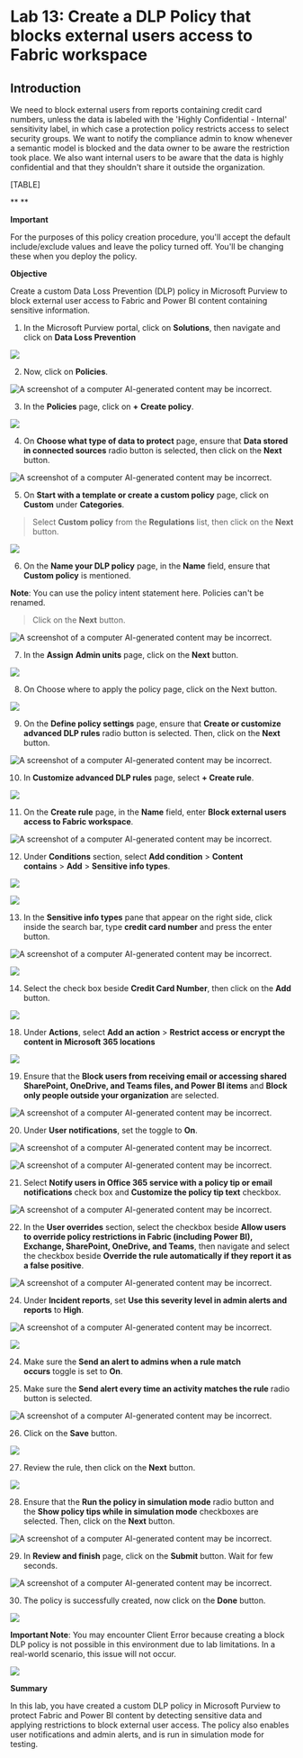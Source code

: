 # Lab 13: Create a DLP Policy that blocks external users access to Fabric workspace

## Introduction

We need to block external users from reports containing credit card
numbers, unless the data is labeled with the 'Highly Confidential -
Internal' sensitivity label, in which case a protection policy restricts
access to select security groups. We want to notify the compliance admin
to know whenever a semantic model is blocked and the data owner to be
aware the restriction took place. We also want internal users to be
aware that the data is highly confidential and that they shouldn't share
it outside the organization.

[TABLE]

** **

**Important**

For the purposes of this policy creation procedure, you'll accept the
default include/exclude values and leave the policy turned off. You'll
be changing these when you deploy the policy.

**Objective**

Create a custom Data Loss Prevention (DLP) policy in Microsoft Purview
to block external user access to Fabric and Power BI content containing
sensitive information.

1.  In the Microsoft Purview portal, click on **Solutions**, then
    navigate and click on **Data Loss Prevention**

![](./media/image1.png)

2.  Now, click on **Policies**.

![A screenshot of a computer AI-generated content may be
incorrect.](./media/image2.png)

3.  In the **Policies** page, click on **+** **Create policy**.

![](./media/image3.png)

4.  On **Choose what type of data to protect** page, ensure that **Data
    stored in connected sources** radio button is selected, then click
    on the **Next** button.

![A screenshot of a computer AI-generated content may be
incorrect.](./media/image4.png)

5.  On **Start with a template or create a custom policy** page, click
    on **Custom** under **Categories**.

> Select **Custom policy** from the **Regulations** list, then click on
> the **Next** button.

![](./media/image5.png)

6.  On the **Name your DLP policy** page, in the **Name** field, ensure
    that **Custom policy** is mentioned.

**Note**: You can use the policy intent statement here. Policies can't
be renamed.

> Click on the **Next** button.

![A screenshot of a computer AI-generated content may be
incorrect.](./media/image6.png)

7.  In the **Assign** **Admin units** page, click on the **Next**
    button.

![](./media/image7.png)

8.  On Choose where to apply the policy page, click on the Next button.

![](./media/n18.png)


9.  On the **Define policy settings** page, ensure that **Create or
    customize advanced DLP rules** radio button is selected. Then, click
    on the **Next** button.

![A screenshot of a computer AI-generated content may be
incorrect.](./media/image10.png)

10. In **Customize advanced DLP rules** page, select **+ Create rule**.

![](./media/image11.png)

11. On the **Create rule** page, in the **Name** field, enter **Block
    external users access to Fabric workspace**.

![A screenshot of a computer AI-generated content may be
incorrect.](./media/image12.png)

12. Under **Conditions** section, select **Add condition** \> **Content
    contains** \> **Add** \> **Sensitive info types**.

![](./media/image13.png)

![](./media/image14.png)

13. In the **Sensitive info types** pane that appear on the right side,
    click inside the search bar, type **credit card number** and press
    the enter button.

![A screenshot of a computer AI-generated content may be
incorrect.](./media/image15.png)

![](./media/image16.png)

14. Select the check box beside **Credit Card Number**, then click on
    the **Add** button.

![](./media/image17.png)

18. Under **Actions**, select **Add an action** \> **Restrict access or
    encrypt the content in Microsoft 365 locations**

![](./media/image23.png)

19. Ensure that the **Block users from receiving email or accessing
    shared SharePoint, OneDrive, and Teams files, and Power BI
    items** and **Block only people outside your organization** are
    selected.

![A screenshot of a computer AI-generated content may be
incorrect.](./media/image24.png)

20. Under **User notifications**, set the toggle to **On**.

![A screenshot of a computer AI-generated content may be
incorrect.](./media/image25.png)

![A screenshot of a computer AI-generated content may be
incorrect.](./media/image26.png)

21. Select **Notify users in Office 365 service with a policy tip or
    email notifications** check box and **Customize the policy tip
    text** checkbox.

![A screenshot of a computer AI-generated content may be
incorrect.](./media/image27.png)

22. In the **User overrides** section, select the checkbox beside **Allow users to override policy restrictions in Fabric (including Power BI), Exchange, SharePoint, OneDrive, and Teams**, then navigate and select the checkbox beside **Override the rule automatically if they report it as a false positive**.
    
![A screenshot of a computer AI-generated content may be
incorrect.](./media/n27.png)

24. Under **Incident reports**, set **Use this severity level in admin
    alerts and reports** to **High**.

![A screenshot of a computer AI-generated content may be
incorrect.](./media/image28.png)

![](./media/image29.png)

24. Make sure the **Send an alert to admins when a rule match
    occurs** toggle is set to **On**.

25. Make sure the **Send alert every time an activity matches the
    rule** radio button is selected.

![A screenshot of a computer AI-generated content may be
incorrect.](./media/image30.png)

26. Click on the **Save** button.

![](./media/image31.png)

27. Review the rule, then click on the **Next** button.

![](./media/image32.png)

28. Ensure that the **Run the policy in simulation mode** radio button
    and the **Show policy tips while in simulation mode** checkboxes are
    selected. Then, click on the **Next** button.

![A screenshot of a computer AI-generated content may be
incorrect.](./media/image33.png)

29. In **Review and finish** page, click on the **Submit** button. Wait
    for few seconds.

![A screenshot of a computer AI-generated content may be
incorrect.](./media/image34.png)

30. The policy is successfully created, now click on the **Done**
    button.

![](./media/image35.png)

**Important Note**: You may encounter Client Error because creating a block DLP policy is not possible in this environment due to lab limitations. In a real-world scenario, this issue will not occur.

![](./media/n35.png)

**Summary**

In this lab, you have created a custom DLP policy in Microsoft Purview
to protect Fabric and Power BI content by detecting sensitive data and
applying restrictions to block external user access. The policy also
enables user notifications and admin alerts, and is run in simulation
mode for testing.
